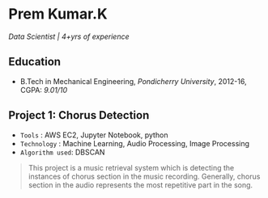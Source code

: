 # Prem Kumar.K
*Data Scientist | 4+yrs of experience* 

## Education
* B.Tech in Mechanical Engineering, *Pondicherry University*, 2012-16, CGPA: *9.01/10*


## Project 1: Chorus Detection

* `Tools` : AWS EC2, Jupyter Notebook, python
* `Technology` : Machine Learning, Audio Processing, Image Processing
* `Algorithm used`: DBSCAN

> This project is a music retrieval system which is detecting the instances of chorus section in the music recording. Generally, chorus section in the audio represents the most repetitive part in the song.
